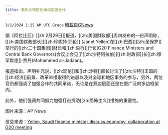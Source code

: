 ```yaml
---
title: 美和沙特财长承诺加强合作
---
```

`3/1/2024 1:25 AM UTC Grace` [轉載自GNews](https://gnews.org/articles/2354606)

据《阿拉比亚》[[zh:2月29日]]报道，[[zh:美国财政部]]周四发布的一份声明称，[[zh:美国财政部长]][[zh:珍妮特·耶伦]] (Janet Yellen)在[[zh:巴西]][[zh:圣保罗]]举行的[[zh:二十国集团]]财长和[[zh:央行]]行长(G20 Finance Ministers and Central Bank Governors)会议上会见了[[zh:沙特阿拉伯]][[zh:财政部]]长[[zh:穆罕默德]]·贾丹(Mohammed al-Jadaan)。

报道指出，声明补充说，[[zh:耶伦]]和[[zh:沙特]]部长讨论了[[zh:沙特]]王国的[[zh:经济]]前景、改革举措取得的进展以及对全球和地区事务的参与，另外，两位官员都强调了加强合作的共同承诺，无论是在双边层面还是在更广泛的多边框架内。

此外，他们强调共同努力加强打击资助[[zh:恐怖主义]]措施的重要性。

图片来源：AP News

信息来源：[Yellen, Saudi finance minister discuss economy, collaboration at G20 meeting](https://english.alarabiya.net/News/saudi-arabia/2024/03/01/Yellen-Saudi-finance-minister-discuss-economy-collaboration-at-G20-meeting)
